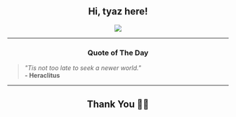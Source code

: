 <h2 align="center"> Hi, tyaz here!</h2>

<p align="center">
<a href="https://github.com/tyazx" alt="github streak"><img src="https://dvst-streak.herokuapp.com/?user=tyazx&theme=tokyonight&fire=DD472C"></a>
</p>

<hr>
<h3 align="center">Quote of The Day</h3>
<p align="center">
<blockquote>
<i>"Tis not too late to seek a newer world."</i>
<br>
<b>- Heraclitus</b>
</blockquote>
</p>


<hr>
<h2 align="center">Thank You 🙏🏼</h2>
